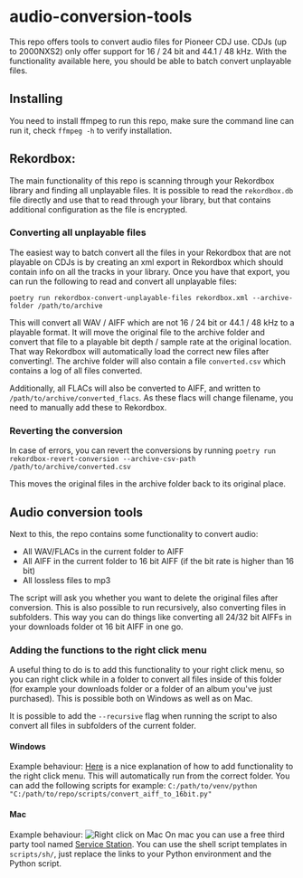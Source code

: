 # audio-conversion-tools
This repo offers tools to convert audio files for Pioneer CDJ use. CDJs (up to 2000NXS2) only offer support for 16 / 24 bit and 44.1 / 48 kHz. With the functionality available here, you should be able to batch convert unplayable files.

## Installing
You need to install ffmpeg to run this repo, make sure the command line can run it, check `ffmpeg -h` to verify installation.

## Rekordbox:
The main functionality of this repo is scanning through your Rekordbox library and finding all unplayable files. It is possible to read the `rekordbox.db` file directly and use that to read through your library, but that contains additional configuration as the file is encrypted.

### Converting all unplayable files
The easiest way to batch convert all the files in your Rekordbox that are not playable on CDJs is by creating an xml export in Rekordbox which should contain info on all the tracks in your library. Once you have that export, you can run the following to read and convert all unplayable files:

`poetry run rekordbox-convert-unplayable-files rekordbox.xml --archive-folder /path/to/archive`

This will convert all WAV / AIFF which are not 16 / 24 bit or 44.1 / 48 kHz to a playable format. It will move the original file to the archive folder and convert that file to a playable bit depth / sample rate at the original location. That way Rekordbox will automatically load the correct new files after converting!. The archive folder will also contain a file `converted.csv` which contains a log of all files converted.

Additionally, all FLACs will also be converted to AIFF, and written to `/path/to/archive/converted_flacs`. As these flacs will change filename, you need to manually add these to Rekordbox.

### Reverting the conversion
In case of errors, you can revert the conversions by running
`poetry run rekordbox-revert-conversion --archive-csv-path /path/to/archive/converted.csv`

This moves the original files in the archive folder back to its original place.

## Audio conversion tools
Next to this, the repo contains some functionality to convert audio:

- All WAV/FLACs in the current folder to AIFF
- All AIFF in the current folder to 16 bit AIFF (if the bit rate is higher than 16 bit)
- All lossless files to mp3

The script will ask you whether you want to delete the original files after conversion. This is also possible to run recursively, also converting files in subfolders. This way you can do things like converting all 24/32 bit AIFFs in your downloads folder ot 16 bit AIFF in one go.

### Adding the functions to the right click menu
A useful thing to do is to add this functionality to your right click menu, so you can right click while in a folder to convert all files inside of this folder (for example your downloads folder or a folder of an album you've just purchased). This is possible both on Windows as well as on Mac.

It is possible to add the `--recursive` flag when running the script to also convert all files in subfolders of the current folder.

#### Windows
Example behaviour:
[Here](https://www.theverge.com/23707964/windows-11-regedit-registry-menu-how-to) is a nice explanation of how to add functionality to the right click menu. This will automatically run from the correct folder. You can add the following scripts for example:
```C:/path/to/venv/python "C:/path/to/repo/scripts/convert_aiff_to_16bit.py"```

#### Mac
Example behaviour:
![Right click on Mac](readme_images/rightclick_mac.png)
On mac you can use a free third party tool named [Service Station](https://servicestation.menu/). You can use the shell script templates in `scripts/sh/`, just replace the links to your Python environment and the Python script.
